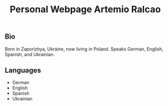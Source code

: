 <body>
    <header>
        <h1>Personal Webpage Artemio Ralcao</h1>
    </header>
    <div class="container">
        <section class="bio">
            <h2>Bio</h2>
            <p>Born in Zaporizhya, Ukraine, now living in Poland. Speaks German, English, Spanish, and Ukrainian.</p>
        </section>
        <section class="languages">
            <h2>Languages</h2>
            <ul>
                <li>German</li>
                <li>English</li>
                <li>Spanish</li>
                <li>Ukrainian</li>
            </ul>
        </section>
    </div>
</body>

